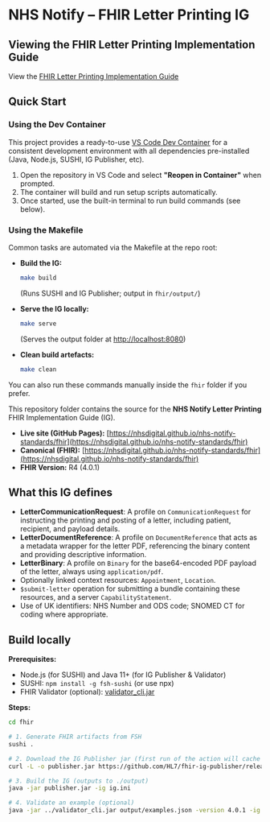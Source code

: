 
# NHS Notify – FHIR Letter Printing IG

## Viewing the FHIR Letter Printing Implementation Guide

View the [FHIR Letter Printing Implementation Guide](docs/index.html)
## Quick Start

### Using the Dev Container

This project provides a ready-to-use [VS Code Dev Container](https://code.visualstudio.com/docs/devcontainers/containers) for a consistent development environment with all dependencies pre-installed (Java, Node.js, SUSHI, IG Publisher, etc).

1. Open the repository in VS Code and select **"Reopen in Container"** when prompted.
2. The container will build and run setup scripts automatically.
3. Once started, use the built-in terminal to run build commands (see below).

### Using the Makefile


Common tasks are automated via the Makefile at the repo root:

- **Build the IG:**

	```sh
	make build
	```
	(Runs SUSHI and IG Publisher; output in `fhir/output/`)

- **Serve the IG locally:**

	```sh
	make serve
	```
	(Serves the output folder at [http://localhost:8080](http://localhost:8080))

- **Clean build artefacts:**

	```sh
	make clean
	```

You can also run these commands manually inside the `fhir` folder if you prefer.


This repository folder contains the source for the **NHS Notify Letter Printing** FHIR Implementation Guide (IG).

- **Live site (GitHub Pages):** [https://nhsdigital.github.io/nhs-notify-standards/fhir](https://nhsdigital.github.io/nhs-notify-standards/fhir)
- **Canonical (FHIR):** [https://nhsdigital.github.io/nhs-notify-standards/fhir](https://nhsdigital.github.io/nhs-notify-standards/fhir)
- **FHIR Version:** R4 (4.0.1)


## What this IG defines

- **LetterCommunicationRequest**: A profile on `CommunicationRequest` for instructing the printing and posting of a letter, including patient, recipient, and payload details.
- **LetterDocumentReference**: A profile on `DocumentReference` that acts as a metadata wrapper for the letter PDF, referencing the binary content and providing descriptive information.
- **LetterBinary**: A profile on `Binary` for the base64-encoded PDF payload of the letter, always using `application/pdf`.
- Optionally linked context resources: `Appointment`, `Location`.
- `$submit-letter` operation for submitting a bundle containing these resources, and a server `CapabilityStatement`.
- Use of UK identifiers: NHS Number and ODS code; SNOMED CT for coding where appropriate.


## Build locally

**Prerequisites:**

- Node.js (for SUSHI) and Java 11+ (for IG Publisher & Validator)
- SUSHI: `npm install -g fsh-sushi` (or use npx)
- FHIR Validator (optional): [validator_cli.jar](https://github.com/hapifhir/org.hl7.fhir.core/releases/latest/download/validator_cli.jar)

**Steps:**

```sh
cd fhir

# 1. Generate FHIR artifacts from FSH
sushi .

# 2. Download the IG Publisher jar (first run of the action will cache it; locally do:)
curl -L -o publisher.jar https://github.com/HL7/fhir-ig-publisher/releases/latest/download/org.hl7.fhir.publisher.jar

# 3. Build the IG (outputs to ./output)
java -jar publisher.jar -ig ig.ini

# 4. Validate an example (optional)
java -jar ../validator_cli.jar output/examples.json -version 4.0.1 -ig output/package.tgz
```
